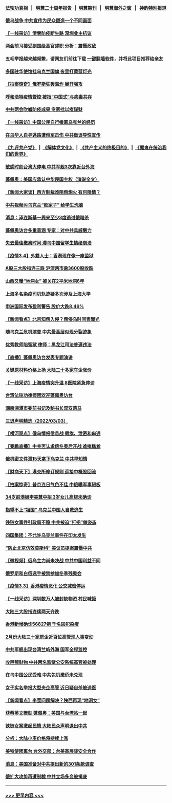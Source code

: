 #### [法轮功真相](https://github.com/gfw-breaker/truth/blob/master/README.md?t=0) &nbsp;&nbsp;|&nbsp;&nbsp; [明慧二十周年报告](https://github.com/gfw-breaker/mh-reports/blob/master/README.md?t=0) &nbsp;&nbsp;|&nbsp;&nbsp;[明慧期刊](https://github.com/gfw-breaker/mh-qikan) &nbsp;&nbsp;|&nbsp;&nbsp; [明慧海外之窗](https://github.com/gfw-breaker/mh-news/blob/master/README.md?t=0) &nbsp;&nbsp;|&nbsp;&nbsp; [神韵特别报道](https://github.com/gfw-breaker/mh-news/blob/master/shenyun.md?t=0)
#### [俄乌战争 中共宣传为民众塑造一个不同画面](../pages/nsc413/n13622651.md?t=03050450) 
#### [【一线采访】清零防疫断生路 深圳业主抗议](../pages/nsc413/n13622258.md?t=03050450) 
#### [两会前习接受副国级高官述职 分析：震慑政敌](../pages/nsc413/n13622613.md?t=03050450) 
#### 五毛举报越来越频繁，请网友们前往下载 [一键翻墙软件](https://github.com/gfw-breaker/ssr-accounts)，并将此项目推荐给亲友
#### [多国驻华使馆挂乌克兰国旗 夜里打黄蓝灯光](../pages/nsc413/n13622448.md?t=03050450) 
#### [【拍案惊奇】俄罗斯狂轰滥炸 展开强攻](../pages/nsc413/n13622048.md?t=03050450) 
#### [呼和浩特疫情管控 被指“中国式”与病毒共存](../pages/nsc413/n13622551.md?t=03050450) 
#### [中共两会吹嘘防疫成果 专家批以疫谋财](../pages/nsc413/n13622237.md?t=03050450) 
#### [【一线采访】中国公民自行撤离乌克兰的经历](../pages/nsc413/n13621441.md?t=03050450) 
#### [在乌华人自寻逃路遭俄军击伤 中共做误导性宣传](../pages/nsc413/n13622418.md?t=03050450) 
#### [《九评共产党》](https://github.com/begood0513/9ping.md/blob/master/README.md) &nbsp;|&nbsp; [《解体党文化》](../../../../jtdwh.md/blob/master/README.md)  &nbsp;|&nbsp; [《共产主义的终极目的》](../../../../gczydzjmd.md/blob/master/README.md) &nbsp;|&nbsp; [《魔鬼在统治我们的世界》](../../../../mgztzwmdsj.md/blob/master/README.md) 
#### [敏感时刻台湾大停电 中共军舰3次靠近台外海](../pages/nsc413/n13619634.md?t=03050450) 
#### [蓬佩奥：美国应承认中华民国主权（演说全文）](../pages/nsc413/n13620945.md?t=03050450) 
#### [【新闻大家谈】西方制裁难阻俄炮火 有何隐情？](../pages/nsc413/n13622031.md?t=03050450) 
#### [中共视频污乌克兰“败家子” 给学生洗脑](../pages/nsc413/n13622275.md?t=03050450) 
#### [消息：泽连斯基一周来至少3度逃过俄暗杀](../pages/nsc413/n13622262.md?t=03050450) 
#### [蓬佩奥访台多重意涵 专家：对中共具威慑力](../pages/nsc413/n13622269.md?t=03050450) 
#### [失去最佳撤离时间 滞乌中国留学生情绪崩溃](../pages/nsc413/n13620982.md?t=03050450) 
#### [【疫情3.4】外籍人士：香港现在像一座监狱](../pages/nsc413/n13621459.md?t=03050450) 
#### [A股三大股指连三跌 沪深两市逾3600股收跌](../pages/nsc413/n13621463.md?t=03050450) 
#### [山西又曝“地洞女” 被关在2平米地洞6年](../pages/nsc413/n13621565.md?t=03050450) 
#### [上海多名染疫司机轨迹疑多次涉及上海大学](../pages/nsc413/n13620924.md?t=03050450) 
#### [申洲国际发布盈利警告 股价大跌8.46%](../pages/nsc413/n13620875.md?t=03050450) 
#### [【新闻看点】北京知俄入侵？俄侵乌时间表曝光](../pages/nsc413/n13619791.md?t=03050450) 
#### [随乌克兰危机演变 中共最高层似现分裂迹象](../pages/nsc413/n13619947.md?t=03050450) 
#### [优秀教师陷冤狱 律师：黑龙江司法普遍违法](../pages/nsc413/n13619136.md?t=03050450) 
#### [【直播】蓬佩奥访台发表专题演讲](../pages/nsc413/n13619885.md?t=03050450) 
#### [关键原材料价格上扬 大陆二十多家车企涨价](../pages/nsc413/n13620667.md?t=03050450) 
#### [【一线采访】上海疫情突升温 8医院紧急停诊](../pages/nsc413/n13619224.md?t=03050450) 
#### [台湾法轮功律师团欢迎蓬佩奥访台](../pages/nsc413/n13619003.md?t=03050450) 
#### [湖南湘潭市委前书记及秘书长双双落马](../pages/nsc413/n13620685.md?t=03050450) 
#### [三退声明精选（2022/03/03）](../pages/nsc413/n13620705.md?t=03050450) 
#### [【横河观点】俄乌情报信息战 假旗、泄密和串通](../pages/nsc413/n13620345.md?t=03050450) 
#### [【秦鹏直播】中共否认求俄冬奥后开战 难掩尴尬](../pages/nsc413/n13620333.md?t=03050450) 
#### [俄机密文件泄15天拿下乌克兰 中共早知情](../pages/nsc413/n13620358.md?t=03050450) 
#### [【财商天下】港交所修订规则 迎接中概股回流](../pages/nsc413/n13620059.md?t=03050450) 
#### [【拍案惊奇】普京连日气色不佳 中俄曝军事短板](../pages/nsc413/n13619736.md?t=03050450) 
#### [34岁前港姐李美慧中招 3岁女儿高烧未确诊](../pages/nsc413/n13620170.md?t=03050450) 
#### [指望不上“祖国” 乌克兰中国人自救逃生](../pages/nsc413/n13619916.md?t=03050450) 
#### [铁链女事件引政局不稳 中共被迫“打拐”做姿态](../pages/nsc413/n13619995.md?t=03050450) 
#### [四国集团：不允许乌克兰事件在印太发生](../pages/nsc413/n13619911.md?t=03050450) 
#### [“防止北京仿效莫斯科” 美议员提案震慑中共](../pages/nsc413/n13619750.md?t=03050450) 
#### [【微视频】俄乌主力尚未决战 中共中国利益不同](../pages/nsc413/n13619648.md?t=03050450) 
#### [俄罗斯和白俄选手被禁参加冬季残奥会](../pages/nsc413/n13619260.md?t=03050450) 
#### [【疫情3.3】香港疫情恶化 公交减班停运](../pages/nsc413/n13619007.md?t=03050450) 
#### [【一线采访】深圳数万人被封缺物资 村民喊饿](../pages/nsc413/n13618881.md?t=03050450) 
#### [大陆三大股指连续两天齐跌](../pages/nsc413/n13618931.md?t=03050450) 
#### [香港新增确诊56827例 千名囚犯染疫](../pages/nsc413/n13618957.md?t=03050450) 
#### [2月份大陆三十家房企近百位高管现人事变动](../pages/nsc413/n13618108.md?t=03050450) 
#### [中共军舰出现台湾兰屿外海 国军全程监控](../pages/nsc413/n13618585.md?t=03050450) 
#### [收巨额财物 中共两名监狱公安系统高官被处理](../pages/nsc413/n13618780.md?t=03050450) 
#### [在乌中国公民受难 中共包机撤侨未兑现](../pages/nsc413/n13617972.md?t=03050450) 
#### [女子实名举报大型央企高管 近日疑自杀被送医](../pages/nsc413/n13618651.md?t=03050450) 
#### [【新闻看点】李莹问题解决？陕西再现“地洞女”](../pages/nsc413/n13616830.md?t=03050450) 
#### [获蔡英文赠勋 蓬佩奥：美国与台湾站一起](../pages/nsc413/n13617922.md?t=03050450) 
#### [铁链女案激起民愤 大陆民众声明退出中共](../pages/nsc413/n13617984.md?t=03050450) 
#### [分析：大陆小麦价格将持续上涨](../pages/nsc413/n13617548.md?t=03050450) 
#### [美特使团离台 台外交部：台美高层谈安全合作](../pages/nsc413/n13617947.md?t=03050450) 
#### [消息：美国准备对中共提出新的301条款调查](../pages/nsc413/n13617845.md?t=03050450) 
#### [俄扩大攻势再遭制裁 中共立场多变被揭底](../pages/nsc413/n13616977.md?t=03050450) 

----
#### [ >>> 更早内容 <<< ](../indexes/nsc413-earlier.md)
